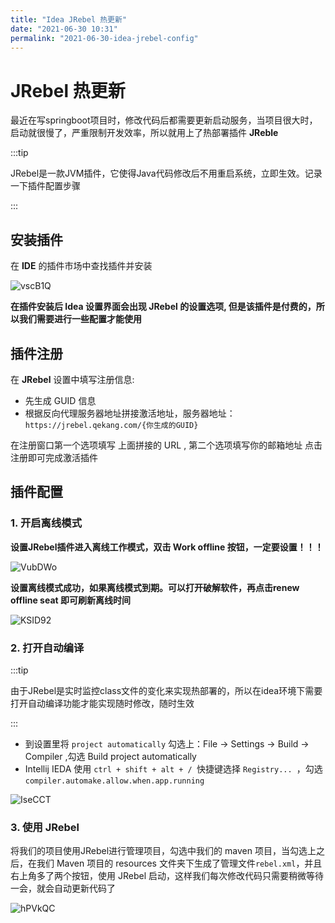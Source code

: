 ```yaml
---
title: "Idea JRebel 热更新"
date: "2021-06-30 10:31"
permalink: "2021-06-30-idea-jrebel-config"
---
```


# JRebel 热更新

最近在写springboot项目时，修改代码后都需要更新启动服务，当项目很大时，启动就很慢了，严重限制开发效率，所以就用上了热部署插件 **JReble**

:::tip

JRebel是一款JVM插件，它使得Java代码修改后不用重启系统，立即生效。记录一下插件配置步骤

:::

## 安装插件

在 **IDE** 的插件市场中查找插件并安装

![vscB1Q](https://media.zenghr.cn/blog/img/20210630/vscB1Q.png)

**在插件安装后 Idea 设置界面会出现 JRebel 的设置选项, 但是该插件是付费的，所以我们需要进行一些配置才能使用**

## 插件注册

在 **JRebel** 设置中填写注册信息:

- 先生成 GUID 信息
- 根据反向代理服务器地址拼接激活地址，服务器地址：`https://jrebel.qekang.com/{你生成的GUID}`

在注册窗口第一个选项填写 上面拼接的 URL , 第二个选项填写你的邮箱地址 点击注册即可完成激活插件

## 插件配置

### 1. 开启离线模式

**设置JRebel插件进入离线工作模式，双击 Work offline 按钮，一定要设置！！！**

![VubDWo](https://media.zenghr.cn/blog/img/20210630/VubDWo.png)

**设置离线模式成功，如果离线模式到期。可以打开破解软件，再点击renew offline seat 即可刷新离线时间**

![KSID92](https://media.zenghr.cn/blog/img/20210630/KSID92.png)

### 2. 打开自动编译

:::tip

由于JRebel是实时监控class文件的变化来实现热部署的，所以在idea环境下需要打开自动编译功能才能实现随时修改，随时生效

:::

- 到设置里将 `project automatically` 勾选上：File -> Settings -> Build -> Compiler ,勾选 Build project automatically
- Intellij IEDA 使用 `ctrl + shift + alt + / `快捷键选择 `Registry... `，勾选 `compiler.automake.allow.when.app.running`

![IseCCT](https://media.zenghr.cn/blog/img/20210630/IseCCT.png)

### 3. 使用 JRebel

将我们的项目使用JRebel进行管理项目，勾选中我们的 maven 项目，当勾选上之后，在我们 Maven 项目的 resources 文件夹下生成了管理文件`rebel.xml`，并且右上角多了两个按钮，使用 JRebel 启动，这样我们每次修改代码只需要稍微等待一会，就会自动更新代码了

![hPVkQC](https://media.zenghr.cn/blog/img/20210630/hPVkQC.png)


